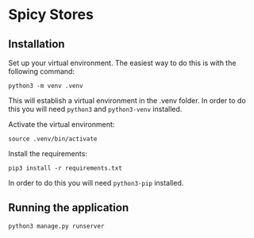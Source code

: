 # Spicy Stores

## Installation

Set up your virtual environment. The easiest way to do this is with the following command:

    python3 -m venv .venv

This will establish a virtual environment in the .venv folder. In order to do this you will need `python3` and `python3-venv` installed.

Activate the virtual environment:

    source .venv/bin/activate

Install the requirements:

    pip3 install -r requirements.txt

In order to do this you will need `python3-pip` installed.

## Running the application

    python3 manage.py runserver
